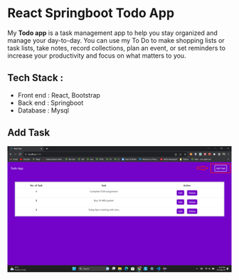 # React Springboot Todo App

My **Todo app** is a task management app to help you stay organized and manage your day-to-day. You can use my To Do to make shopping lists or task lists, take notes, record collections, plan an event, or set reminders to increase your productivity and focus on what matters to you.

## Tech Stack :
- Front end : React, Bootstrap
- Back end : Springboot
- Database : Mysql


## Add Task
![screenshot 1](react-todo-screenshots/1.png)